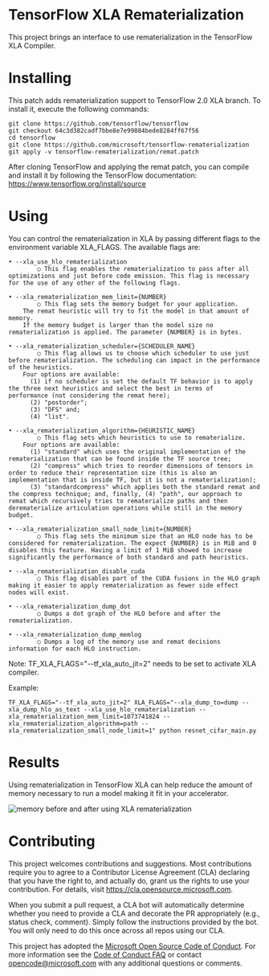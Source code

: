 # TensorFlow XLA Rematerialization

This project brings an interface to use rematerialization in the TensorFlow XLA Compiler.

# Installing

This patch adds rematerialization support to TensorFlow 2.0 XLA branch. To install it, execute the following commands:

```
git clone https://github.com/tensorflow/tensorflow
git checkout 64c3d382cadf7bbe8e7e99884bede8284ff67f56
cd tensorflow
git clone https://github.com/microsoft/tensorflow-rematerialization
git apply -v tensorflow-rematerialization/remat.patch
```

After cloning TensorFlow and applying the remat patch, you can compile and install it by following the TensorFlow documentation: https://www.tensorflow.org/install/source 

# Using

You can control the rematerialization in XLA by passing different flags to the environment variable XLA_FLAGS. The available flags are:

```
• --xla_use_hlo_rematerialization 
		○ This flag enables the rematerialization to pass after all optimizations and just before code emission. This flag is necessary for the use of any other of the following flags.
		
• --xla_rematerialization_mem_limit={NUMBER} 
		○ This flag sets the memory budget for your application. 
    The remat heuristic will try to fit the model in that amount of memory. 
    If the memory budget is larger than the model size no rematerialization is applied. The parameter {NUMBER} is in bytes.
		
• --xla_rematerialization_scheduler={SCHEDULER_NAME}
		○ This flag allows us to choose which scheduler to use just before rematerialization. The scheduling can impact in the performance of the heuristics. 
    Four options are available: 
      (1) if no scheduler is set the default TF behavior is to apply the three next heuristics and select the best in terms of    performance (not considering the remat here); 
      (2) "postorder"; 
      (3) "DFS" and; 
      (4) "list". 
		
• --xla_rematerialization_algorithm={HEURISTIC_NAME}
		○ This flag sets which heuristics to use to rematerialize. 
    Four options are available: 
      (1) "standard" which uses the original implementation of the rematerialization that can be found inside the TF source tree; 
      (2) "compress" which tries to reorder dimensions of tensors in order to reduce their representation size (this is also an implementation that is inside TF, but it is not a rematerialization); 
      (3) "standardcompress" which applies both the standard remat and the compress technique; and, finally, (4) "path", our approach to remat which recursively tries to rematerialize paths and then derematerialize articulation operations while still in the memory budget.
		
• --xla_rematerialization_small_node_limit={NUMBER}
		○ This flag sets the minimum size that an HLO node has to be considered for rematerialization. The expect {NUMBER} is in MiB and 0 disables this feature. Having a limit of 1 MiB showed to increase significantly the performance of both standard and path heuristics.
		
• --xla_rematerialization_disable_cuda
		○ This flag disables part of the CUDA fusions in the HLO graph making it easier to apply rematerialization as fewer side effect  nodes will exist.
    
• --xla_rematerialization_dump_dot
		○ Dumps a dot graph of the HLO before and after the rematerialization.
   
• --xla_rematerialization_dump_memlog
		○ Dumps a log of the memory use and remat decisions information for each HLO instruction.
 ```  

Note: TF_XLA_FLAGS="--tf_xla_auto_jit=2" needs to be set to activate XLA compiler.

Example: 

```
TF_XLA_FLAGS="--tf_xla_auto_jit=2" XLA_FLAGS="--xla_dump_to=dump --xla_dump_hlo_as_text --xla_use_hlo_rematerialization --xla_rematerialization_mem_limit=1073741824 --xla_rematerialization_algorithm=path --xla_rematerialization_small_node_limit=1" python resnet_cifar_main.py
```

# Results

Using rematerialization in TensorFlow XLA can help reduce the amount of memory necessary to run a model making it fit in your accelerator.

![memory before and after using XLA rematerialization](https://raw.githubusercontent.com/microsoft/tensorflow-rematerialization/master/mem_remat.png?token=AAGIC227NYZFIQKQ3YIE3BS6AYHOI)


# Contributing

This project welcomes contributions and suggestions.  Most contributions require you to agree to a
Contributor License Agreement (CLA) declaring that you have the right to, and actually do, grant us
the rights to use your contribution. For details, visit https://cla.opensource.microsoft.com.

When you submit a pull request, a CLA bot will automatically determine whether you need to provide
a CLA and decorate the PR appropriately (e.g., status check, comment). Simply follow the instructions
provided by the bot. You will only need to do this once across all repos using our CLA.

This project has adopted the [Microsoft Open Source Code of Conduct](https://opensource.microsoft.com/codeofconduct/).
For more information see the [Code of Conduct FAQ](https://opensource.microsoft.com/codeofconduct/faq/) or
contact [opencode@microsoft.com](mailto:opencode@microsoft.com) with any additional questions or comments.
